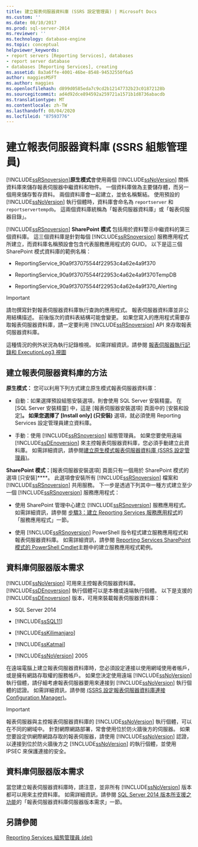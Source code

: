 ```yaml
---
title: 建立報表伺服器資料庫 (SSRS 設定管理員) | Microsoft Docs
ms.custom: ''
ms.date: 08/10/2017
ms.prod: sql-server-2014
ms.reviewer: ''
ms.technology: database-engine
ms.topic: conceptual
helpviewer_keywords:
- report servers [Reporting Services], databases
- report server database
- databases [Reporting Services], creating
ms.assetid: 8a3a6ffe-4001-46be-8548-94532550f6a5
author: maggiesMSFT
ms.author: maggies
ms.openlocfilehash: d899d0585eda7c9cd2b12147732b23c01872128b
ms.sourcegitcommit: ad4d92dce894592a259721a1571b1d8736abacdb
ms.translationtype: MT
ms.contentlocale: zh-TW
ms.lasthandoff: 08/04/2020
ms.locfileid: "87593776"
---
```

# <a name="create-a-report-server-database--ssrs-configuration-manager"></a>建立報表伺服器資料庫 (SSRS 組態管理員)
  [!INCLUDE[ssRSnoversion](../../includes/ssrsnoversion-md.md)]**原生模式**會使用兩個 [!INCLUDE[ssNoVersion](../../includes/ssnoversion-md.md)] 關係資料庫來儲存報表伺服器中繼資料和物件。 一個資料庫做為主要儲存體，而另一個用來儲存暫存資料。 兩個資料庫會一起建立，並依名稱繫結。 使用預設的 [!INCLUDE[ssNoVersion](../../includes/ssnoversion-md.md)] 執行個體時，資料庫會命名為 `reportserver` 和 `reportservertempdb`。 這兩個資料庫統稱為「報表伺服器資料庫」或「報表伺服器目錄」。  
  
 [!INCLUDE[ssRSnoversion](../../includes/ssrsnoversion-md.md)] **SharePoint 模式** 包括用於資料警示中繼資料的第三個資料庫。 這三個資料庫是針對每個 [!INCLUDE[ssRSnoversion](../../includes/ssrsnoversion-md.md)] 服務應用程式所建立，而資料庫名稱預設會包含代表服務應用程式的 GUID。 以下是這三個 SharePoint 模式資料庫的範例名稱：  
  
-   ReportingService_90a9f37075544f22953c4a62e4a9f370  
  
-   ReportingService_90a9f37075544f22953c4a62e4a9f370TempDB  
  
-   ReportingService_90a9f37075544f22953c4a62e4a9f370_Alerting  
  
> [!IMPORTANT]  
>  請勿撰寫針對報表伺服器資料庫執行查詢的應用程式。 報表伺服器資料庫並非公用結構描述。 前後版次的資料表結構可能會變更。 如果您寫入的應用程式需要存取報表伺服器資料庫，請一定要利用 [!INCLUDE[ssRSnoversion](../../includes/ssrsnoversion-md.md)] API 來存取報表伺服器資料庫。  
>   
>  這種情況的例外狀況為執行記錄檢視。 如需詳細資訊，請參閱 [報表伺服器執行記錄和 ExecutionLog3 視圖](../../reporting-services/report-server/report-server-executionlog-and-the-executionlog3-view.md)  
  
## <a name="ways-to-create-the-report-server-database"></a>建立報表伺服器資料庫的方法  
 **原生模式：** 您可以利用下列方式建立原生模式報表伺服器資料庫：  
  
-   自動：如果選擇預設組態安裝選項，則會使用 SQL Server 安裝精靈。 在 [SQL Server 安裝精靈] 中，這是 [報表伺服器安裝選項] 頁面中的 [安裝和設定]****。 如果您選擇了 [Install only]  (只安裝)**** 選項，就必須使用 Reporting Services 設定管理員建立資料庫。  
  
-   手動：使用 [!INCLUDE[ssRSnoversion](../../includes/ssrsnoversion-md.md)] 組態管理員。 如果您要使用遠端 [!INCLUDE[ssDEnoversion](../../includes/ssdenoversion-md.md)] 來主控報表伺服器資料庫，您必須手動建立此資料庫。 如需詳細資訊，請參閱[建立原生模式報表伺服器資料庫 &#40;SSRS 設定管理員&#41;](../../reporting-services/install-windows/ssrs-report-server-create-a-native-mode-report-server-database.md)。  
  
 **SharePoint 模式：**[報表伺服器安裝選項] 頁面只有一個用於 SharePoint 模式的選項 [只安裝]****。 此選項會安裝所有 [!INCLUDE[ssRSnoversion](../../includes/ssrsnoversion-md.md)] 檔案和 [!INCLUDE[ssRSnoversion](../../includes/ssrsnoversion-md.md)] 共用服務。 下一步是透過下列其中一種方式建立至少一個 [!INCLUDE[ssRSnoversion](../../includes/ssrsnoversion-md.md)] 服務應用程式：  
  
-   使用 SharePoint 管理中心建立 [!INCLUDE[ssRSnoversion](../../includes/ssrsnoversion-md.md)] 服務應用程式。 如需詳細資訊，請參閱 [步驟3：建立 Reporting Services 服務應用程式](../../../2014/sql-server/install/install-reporting-services-sharepoint-mode-for-sharepoint-2013.md#bkmk_create_serrviceapplication)的「服務應用程式」一節。  
  
-   使用 [!INCLUDE[ssRSnoversion](../../includes/ssrsnoversion-md.md)] PowerShell 指令程式建立服務應用程式和報表伺服器資料庫。 如需詳細資訊，請參閱 [Reporting Services SharePoint 模式的 PowerShell Cmdlet](../../../2014/reporting-services/powershell-cmdlets-for-reporting-services-sharepoint-mode.md)主題中的建立服務應用程式範例。  
  
## <a name="database-server-version-requirements"></a>資料庫伺服器版本需求  
 [!INCLUDE[ssNoVersion](../../includes/ssnoversion-md.md)] 可用來主控報表伺服器資料庫。 [!INCLUDE[ssDEnoversion](../../includes/ssdenoversion-md.md)] 執行個體可以是本機或遠端執行個體。 以下是支援的 [!INCLUDE[ssDEnoversion](../../includes/ssdenoversion-md.md)] 版本，可用來裝載報表伺服器資料庫：  
  
- SQL Server 2014
  
-   [!INCLUDE[ssSQL11](../../includes/sssql11-md.md)]  
  
-   [!INCLUDE[ssKilimanjaro](../../includes/sskilimanjaro-md.md)]  
  
-   [!INCLUDE[ssKatmai](../../includes/sskatmai-md.md)]  
  
-   [!INCLUDE[ssNoVersion](../../includes/ssnoversion-md.md)] 2005  
  
 在遠端電腦上建立報表伺服器資料庫時，您必須設定連接以使用網域使用者帳戶，或是擁有網路存取權的服務帳戶。 如果您決定使用遠端 [!INCLUDE[ssNoVersion](../../includes/ssnoversion-md.md)] 執行個體，請仔細考慮報表伺服器要用來連接到 [!INCLUDE[ssNoVersion](../../includes/ssnoversion-md.md)] 執行個體的認證。 如需詳細資訊，請參閱 [&#40;SSRS 設定報表伺服器資料庫連接 Configuration Manager&#41;](../../../2014/sql-server/install/configure-a-report-server-database-connection-ssrs-configuration-manager.md)。  
  
> [!IMPORTANT]  
>  報表伺服器與主控報表伺服器資料庫的 [!INCLUDE[ssNoVersion](../../includes/ssnoversion-md.md)] 執行個體，可以在不同的網域中。 針對網際網路部署，常會使用位於防火牆後方的伺服器。 如果您要設定供網際網路存取的報表伺服器，請使用 [!INCLUDE[ssNoVersion](../../includes/ssnoversion-md.md)] 認證，以連接到位於防火牆後方之 [!INCLUDE[ssNoVersion](../../includes/ssnoversion-md.md)] 的執行個體，並使用 IPSEC 來保護連接的安全。  
  
## <a name="database-server-edition-requirements"></a>資料庫伺服器版本需求  
 當您建立報表伺服器資料庫時，請注意，並非所有 [!INCLUDE[ssNoVersion](../../includes/ssnoversion-md.md)] 版本都可以用來主控資料庫。 如需詳細資訊，請參閱 [SQL Server 2014 版本所支援之功能](../../../2014/getting-started/features-supported-by-the-editions-of-sql-server-2014.md)的「報表伺服器資料庫伺服器版本需求」一節。  
  
## <a name="see-also"></a>另請參閱  
 [Reporting Services 組態管理員 &#40;del&#41;](https://docs.microsoft.com/sql/sql-server/install/reporting-services-configuration-manager-native-mode)  
  
  
